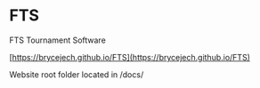# FTS
FTS Tournament Software

[https://brycejech.github.io/FTS](https://brycejech.github.io/FTS)

Website root folder located in /docs/
